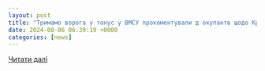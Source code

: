 ```yaml
---
layout: post
title: "Тримамо ворога у тонус у ВМСУ прокоментували д окупантв щодо Кримського мосту"
date: 2024-08-06 06:39:19 +0000
categories: [news]
---
```


[Читати далі](https://112.ua/trimaemo-voroga-u-tonusi-u-vmsu-prokomentuvali-dii-okupantiv-sodo-krimskogo-mostu-37515)
